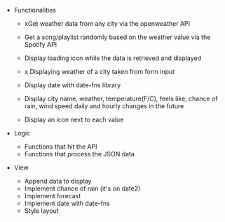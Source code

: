 - Functionalities
  - xGet weather data from any city via the openweather API
  - Get a song/playlist randomly based on the weather value via the Spotify API
  - Display loading icon while the data is retrieved and displayed

  - x Displaying weather of a city taken from form input
  - Display date with date-fns library
  - Display city name, weather, temperature(F/C), feels like, chance of rain, wind speed daily and hourly changes in the future
  - Display an icon next to each value

- Logic
    - Functions that hit the API
    - Functions that process the JSON data
- View
    - Append data to display
    
  <!-- - Append values of forecast to display -->
  - Implement chance of rain (it's on date2)
  - Implement forecast
  - Implement date with date-fns
  - Style layout
